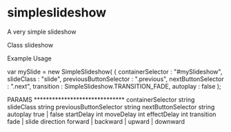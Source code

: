 simpleslideshow
===============

A very simple slideshow


Class slideshow

Example Usage

var mySlide = new SimpleSlideshow(
     { containerSelector : "#mySlideshow",
         slideClass : "slide",
         previousButtonSelector : ".previous",
         nextButtonSelector : ".next",
         transition : SimpleSlideshow.TRANSITION_FADE,
         autoplay : false
);


PARAMS ******************************
 containerSelector                 string
 slideClass                  string
 previousButtonSelector      string
 nextButtonSelector          string
 autoplay                    true | false
 startDelay                  int
 moveDelay                   int
 effectDelay                   int
 transition                  fade | slide
 direction                   forward | backward | upward | downward
